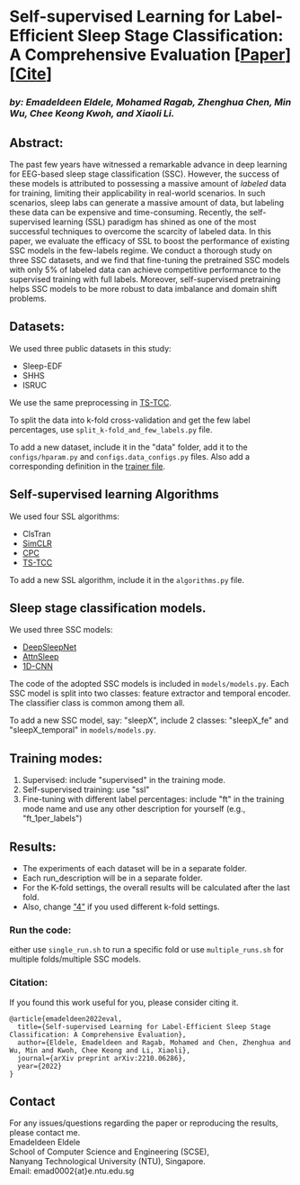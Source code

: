 # Self-supervised Learning for Label-Efficient Sleep Stage Classification: A Comprehensive Evaluation [[Paper](https://arxiv.org/abs/2210.06286)][[Cite](#citation)]
### *by: Emadeldeen Eldele, Mohamed Ragab, Zhenghua Chen, Min Wu, Chee Keong Kwoh, and Xiaoli Li.*

## Abstract:
The past few years have witnessed a remarkable advance in deep learning for EEG-based sleep stage classification (SSC). 
However, the success of these models is attributed to possessing a massive amount of _labeled_ data for training, limiting their applicability in real-world scenarios. 
In such scenarios, sleep labs can generate a massive amount of data, but labeling these data can be expensive and time-consuming. 
Recently, the self-supervised learning (SSL) paradigm has shined as one of the most successful techniques to overcome the scarcity of labeled data.
In this paper, we evaluate the efficacy of SSL to boost the performance of existing SSC models in the few-labels regime.
We conduct a thorough study on three SSC datasets, and we find that fine-tuning the pretrained SSC models with only 5\% of labeled data can achieve competitive performance to the supervised training with full labels. Moreover, self-supervised pretraining helps SSC models to be more robust to data imbalance and domain shift problems.


## Datasets:
We used three public datasets in this study:
- Sleep-EDF
- SHHS
- ISRUC

We use the same preprocessing in [TS-TCC](https://github.com/emadeldeen24/TS-TCC/blob/main/data_preprocessing/sleep-edf/preprocess_sleep_edf.py).

To split the data into k-fold cross-validation and get the few label percentages, use `split_k-fold_and_few_labels.py` file.

To add a new dataset, include it in the "data" folder, add it to the `configs/hparam.py`
and `configs.data_configs.py` files. 
Also add a corresponding definition in the [trainer file](https://github.com/emadeldeen24/eval_ssl_ssc/blob/aba1d27fb0694146b3461b114874f5a5639cdc1b/trainer.py#L59).

## Self-supervised learning Algorithms
We used four SSL algorithms:
- ClsTran
- [SimCLR](http://proceedings.mlr.press/v119/chen20j/chen20j.pdf)
- [CPC](https://arxiv.org/abs/1807.03748)
- [TS-TCC](https://www.ijcai.org/proceedings/2021/0324.pdf)

To add a new SSL algorithm, include it in the `algorithms.py` file.


## Sleep stage classification models.
We used three SSC models:
- [DeepSleepNet](https://arxiv.org/abs/1703.04046)
- [AttnSleep](https://ieeexplore.ieee.org/document/9417097/)
- [1D-CNN](https://www.ijcai.org/proceedings/2021/0324.pdf)

The code of the adopted SSC models is included in `models/models.py`. Each SSC model is split into
two classes: feature extractor and temporal encoder. The classifier class is common among them all.

To add a new SSC model, say: "sleepX", include 2 classes:
"sleepX_fe" and "sleepX_temporal" in `models/models.py`.

## Training modes:
<ol>
    <li>Supervised: include "supervised" in the training mode.</li>
    <li>Self-supervised training: use "ssl"</li>
    <li>Fine-tuning with different label percentages: include "ft" in the training mode
name and use any other description for yourself (e.g., "ft_1per_labels")</li>
</ol>


## Results:
- The experiments of each dataset will be in a separate folder.
- Each run_description will be in a separate folder.
- For the K-fold settings, the overall results will be calculated after the last fold.
- Also, change ["4"](https://github.com/emadeldeen24/eval_ssl_ssc/blob/aba1d27fb0694146b3461b114874f5a5639cdc1b/trainer.py#L171) if you used different k-fold settings.


### Run the code:
either use `single_run.sh` to run a specific fold
or use `multiple_runs.sh` for multiple folds/multiple SSC models.


### Citation:
If you found this work useful for you, please consider citing it.
```
@article{emadeldeen2022eval,
  title={Self-supervised Learning for Label-Efficient Sleep Stage Classification: A Comprehensive Evaluation},
  author={Eldele, Emadeldeen and Ragab, Mohamed and Chen, Zhenghua and Wu, Min and Kwoh, Chee Keong and Li, Xiaoli},
  journal={arXiv preprint arXiv:2210.06286},
  year={2022}
}
```


## Contact
For any issues/questions regarding the paper or reproducing the results, please contact me.   
Emadeldeen Eldele   
School of Computer Science and Engineering (SCSE),   
Nanyang Technological University (NTU), Singapore.   
Email: emad0002{at}e.ntu.edu.sg   
